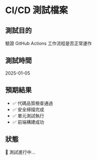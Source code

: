 # CI/CD 測試檔案

## 測試目的
驗證 GitHub Actions 工作流程是否正常運作

## 測試時間
2025-01-05

## 預期結果
- ✅ 代碼品質檢查通過
- ✅ 安全掃描完成
- ✅ 單元測試執行
- ✅ 前端構建成功

## 狀態
🔄 測試進行中...